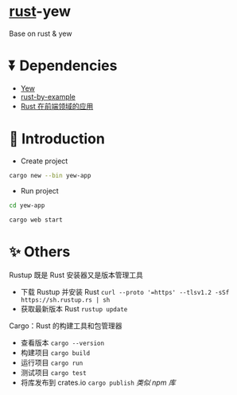 # [rust](https://www.rust-lang.org/zh-CN/)-yew

Base on rust & yew

# ⏬ Dependencies

- [Yew](https://yew.rs/zh-Hans/docs/getting-started/build-a-sample-app)
- [rust-by-example](https://github.com/rust-lang/rust-by-example?tab=readme-ov-file)
- [Rust 在前端领域的应用](https://juejin.cn/post/7076354498691596325)

# 📖 Introduction

- Create project

```bash
cargo new --bin yew-app
```

- Run project

```bash
cd yew-app

cargo web start
```

# ✨ Others

Rustup 既是 Rust 安装器又是版本管理工具

- 下载 Rustup 并安装 Rust `curl --proto '=https' --tlsv1.2 -sSf https://sh.rustup.rs | sh`
- 获取最新版本 Rust `rustup update`

Cargo：Rust 的构建工具和包管理器

- 查看版本 `cargo --version`
- 构建项目 `cargo build`
- 运行项目 `cargo run`
- 测试项目 `cargo test`
- 将库发布到 crates.io `cargo publish` _类似 npm 库_

